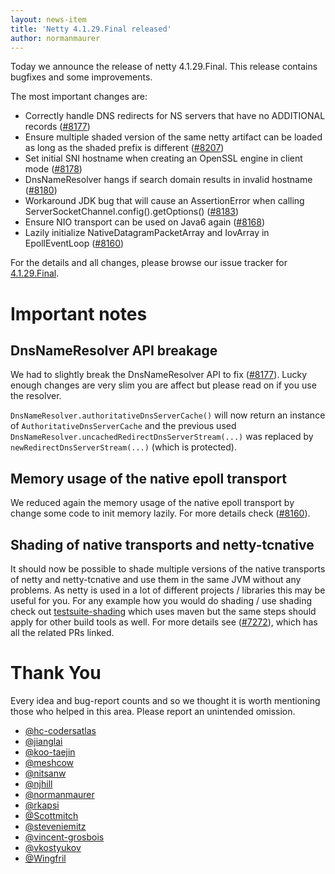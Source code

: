 ```yaml
---
layout: news-item
title: 'Netty 4.1.29.Final released'
author: normanmaurer
---
```


Today we announce the release of netty 4.1.29.Final. This release contains bugfixes and some improvements.

The most important changes are:

* Correctly handle DNS redirects for NS servers that have no ADDITIONAL records ([#8177](https://github.com/netty/netty/pull/8177))
* Ensure multiple shaded version of the same netty artifact can be loaded as long as the shaded prefix is different ([#8207](https://github.com/netty/netty/pull/8207))
* Set initial SNI hostname when creating an OpenSSL engine in client mode ([#8178](https://github.com/netty/netty/pull/8178))
* DnsNameResolver hangs if search domain results in invalid hostname ([#8180](https://github.com/netty/netty/pull/8180))
* Workaround JDK bug that will cause an AssertionError when calling ServerSocketChannel.config().getOptions() ([#8183](https://github.com/netty/netty/pull/8183))
* Ensure NIO transport can be used on Java6 again ([#8168](https://github.com/netty/netty/pull/8168))
* Lazily initialize NativeDatagramPacketArray and IovArray in EpollEventLoop ([#8160](https://github.com/netty/netty/pull/8160))

For the details and all changes, please browse our issue tracker for  [4.1.29.Final](https://github.com/netty/netty/issues?q=is%3Aclosed+milestone%3A4.1.29.Final).

# Important notes

## DnsNameResolver API breakage

We had to slightly break the DnsNameResolver API to fix ([#8177](https://github.com/netty/netty/pull/8177)). Lucky enough changes are very slim you are affect but please read on if you use the resolver.

`DnsNameResolver.authoritativeDnsServerCache()` will now return an instance of `AuthoritativeDnsServerCache` and the previous used `DnsNameResolver.uncachedRedirectDnsServerStream(...)` was replaced by `newRedirectDnsServerStream(...)` (which is protected).

## Memory usage of the native epoll transport

We reduced again the memory usage of the native epoll transport by change some code to init memory lazily. For more details check ([#8160](https://github.com/netty/netty/pull/8160)).

## Shading of native transports and netty-tcnative

It should now be possible to shade multiple versions of the native transports of netty and netty-tcnative and use them in the same JVM without any problems. As netty is used in a lot of different projects / libraries this may be useful for you. For any example how you would do shading / use shading check out [testsuite-shading](https://github.com/netty/netty/tree/netty-4.1.29.Final/testsuite-shading) which uses maven but the same steps should apply for other build tools as well.
For more details see ([#7272](https://github.com/netty/netty/issues/7272)), which has all the related PRs linked.

# Thank You

Every idea and bug-report counts and so we thought it is worth mentioning those who helped in this area. Please report an unintended omission.

* [@hc-codersatlas](https://github.com/hc-codersatlas)
* [@jianglai](https://github.com/jianglai)
* [@koo-taejin](https://github.com/koo-taejin)
* [@meshcow](https://github.com/meshcow)
* [@nitsanw](https://github.com/nitsanw)
* [@njhill](https://github.com/njhill)
* [@normanmaurer](https://github.com/normanmaurer)
* [@rkapsi](https://github.com/rkapsi)
* [@Scottmitch](https://github.com/Scottmitch)
* [@steveniemitz](https://github.com/steveniemitz)
* [@vincent-grosbois](https://github.com/vincent-grosbois)
* [@vkostyukov](https://github.com/vkostyukov)
* [@Wingfril](https://github.com/Wingfril)
